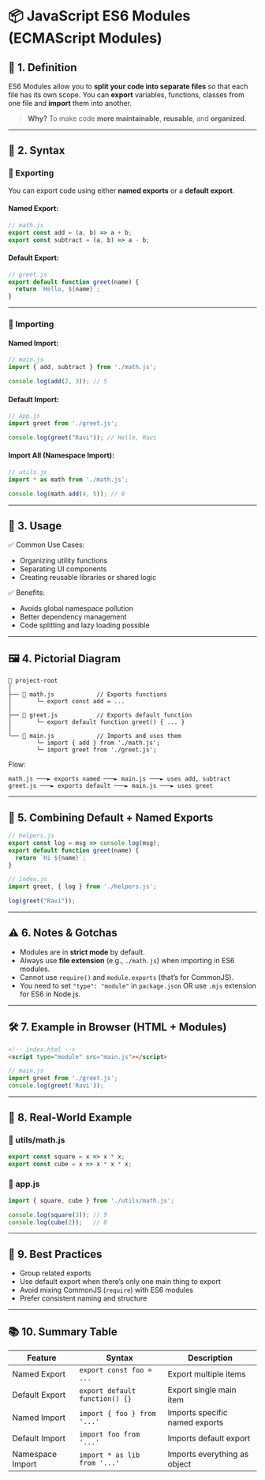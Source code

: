 # 📦 JavaScript ES6 Modules (ECMAScript Modules)

## 🧠 1. Definition

ES6 Modules allow you to **split your code into separate files** so that each file has its own scope. You can **export** variables, functions, classes from one file and **import** them into another.

> **Why?**
> To make code **more maintainable**, **reusable**, and **organized**.

---

## 📜 2. Syntax

### 🔹 Exporting

You can export code using either **named exports** or a **default export**.

#### Named Export:

```js
// math.js
export const add = (a, b) => a + b;
export const subtract = (a, b) => a - b;
```

#### Default Export:

```js
// greet.js
export default function greet(name) {
  return `Hello, ${name}`;
}
```

---

### 🔹 Importing

#### Named Import:

```js
// main.js
import { add, subtract } from './math.js';

console.log(add(2, 3)); // 5
```

#### Default Import:

```js
// app.js
import greet from './greet.js';

console.log(greet("Ravi")); // Hello, Ravi
```

#### Import All (Namespace Import):

```js
// utils.js
import * as math from './math.js';

console.log(math.add(4, 5)); // 9
```

---

## 🧰 3. Usage

✅ Common Use Cases:

* Organizing utility functions
* Separating UI components
* Creating reusable libraries or shared logic

✅ Benefits:

* Avoids global namespace pollution
* Better dependency management
* Code splitting and lazy loading possible

---

## 🖼️ 4. Pictorial Diagram

```plaintext
📁 project-root
│
├── 📄 math.js            // Exports functions
│       └─ export const add = ...
│
├── 📄 greet.js           // Exports default function
│       └─ export default function greet() { ... }
│
└── 📄 main.js            // Imports and uses them
        └─ import { add } from './math.js';
        └─ import greet from './greet.js';
```

Flow:

```
math.js ───► exports named ───► main.js ───► uses add, subtract
greet.js ───► exports default ───► main.js ───► uses greet
```

---

## 🔄 5. Combining Default + Named Exports

```js
// helpers.js
export const log = msg => console.log(msg);
export default function greet(name) {
  return `Hi ${name}`;
}
```

```js
// index.js
import greet, { log } from './helpers.js';

log(greet("Ravi"));
```

---

## ⚠️ 6. Notes & Gotchas

* Modules are in **strict mode** by default.
* Always use **file extension** (e.g., `./math.js`) when importing in ES6 modules.
* Cannot use `require()` and `module.exports` (that’s for CommonJS).
* You need to set `"type": "module"` in `package.json` OR use `.mjs` extension for ES6 in Node.js.

---

## 🛠️ 7. Example in Browser (HTML + Modules)

```html
<!-- index.html -->
<script type="module" src="main.js"></script>
```

```js
// main.js
import greet from './greet.js';
console.log(greet('Ravi'));
```

---

## 🚀 8. Real-World Example

### 🧩 utils/math.js

```js
export const square = x => x * x;
export const cube = x => x * x * x;
```

### 🧩 app.js

```js
import { square, cube } from './utils/math.js';

console.log(square(3)); // 9
console.log(cube(2));   // 8
```

---

## 🧪 9. Best Practices

* Group related exports
* Use default export when there’s only one main thing to export
* Avoid mixing CommonJS (`require`) with ES6 modules
* Prefer consistent naming and structure

---

## 📚 10. Summary Table

| Feature          | Syntax                         | Description                    |
| ---------------- | ------------------------------ | ------------------------------ |
| Named Export     | `export const foo = ...`       | Export multiple items          |
| Default Export   | `export default function() {}` | Export single main item        |
| Named Import     | `import { foo } from '...'`    | Imports specific named exports |
| Default Import   | `import foo from '...'`        | Imports default export         |
| Namespace Import | `import * as lib from '...'`   | Imports everything as object   |
